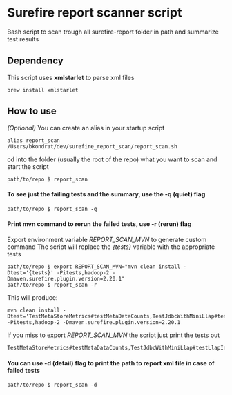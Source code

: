 Surefire report scanner script
==========================
Bash script to scan trough all surefire-report folder in path and summarize test results


Dependency
----------
This script uses **xmlstarlet** to parse xml files
```
brew install xmlstarlet
```

How to use
----------
*(Optional)* You can create an alias in your startup script
```
alias report_scan /Users/bkondrat/dev/surefire_report_scan/report_scan.sh
```

cd into the folder (usually the root of the repo) what you want to scan and start the script
```
path/to/repo $ report_scan
```

#### To see just the failing tests and the summary, use the **-q** (quiet) flag
```
path/to/repo $ report_scan -q
```

#### Print mvn command to rerun the failed tests, use **-r** (rerun) flag
Export environment variable *REPORT_SCAN_MVN* to generate custom command
The script will replace the *{tests}* variable with the appropriate tests
```
path/to/repo $ export REPORT_SCAN_MVN="mvn clean install -Dtest='{tests}' -Pitests,hadoop-2 -Dmaven.surefire.plugin.version=2.20.1"
path/to/repo $ report_scan -r
```

This will produce:
```
mvn clean install -Dtest='TestMetaStoreMetrics#testMetaDataCounts,TestJdbcWithMiniLlap#testLlapInputFormatEndToEnd,TestHBaseCliDriver,TestMiniTezCliDriver' -Pitests,hadoop-2 -Dmaven.surefire.plugin.version=2.20.1
```

If you miss to export *REPORT_SCAN_MVN* the script just print the tests out
```
TestMetaStoreMetrics#testMetaDataCounts,TestJdbcWithMiniLlap#testLlapInputFormatEndToEnd,TestHBaseCliDriver,TestMiniTezCliDriver
```

#### You can use **-d** (detail) flag to print the path to report xml file in case of failed tests
```
path/to/repo $ report_scan -d
```
